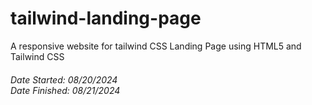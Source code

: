# tailwind-landing-page
A responsive website for tailwind CSS Landing Page using HTML5 and Tailwind CSS



<h6>Date Started: 08/20/2024  <br>
Date Finished: 08/21/2024</h6>